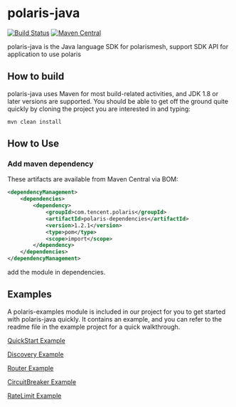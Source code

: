 polaris-java
========================================
[![Build Status](https://github.com/polarismesh/polaris-java/actions/workflows/testing.yml/badge.svg)](https://github.com/PolarisMesh/polaris-java/actions/workflows/testing.yml)
[![Maven Central](https://img.shields.io/maven-central/v/com.tencent.polaris/polaris-dependencies?label=Maven%20Central)](https://search.maven.org/search?q=g:com.tencent.polaris%20AND%20a:polaris-dependencies)

polaris-java is the Java language SDK for polarismesh, support SDK API for application to use polaris

## How to build

polaris-java uses Maven for most build-related activities, and JDK 1.8 or later versions are supported.
You should be able to get off the ground quite quickly by cloning the project you are interested in and typing:
 ```
 mvn clean install
 ```
 
 ## How to Use
 
 ### Add maven dependency
 
 These artifacts are available from Maven Central via BOM:
 ```xml
 <dependencyManagement>        
     <dependencies>
         <dependency>
             <groupId>com.tencent.polaris</groupId>
             <artifactId>polaris-dependencies</artifactId>
             <version>1.2.1</version>
             <type>pom</type>
             <scope>import</scope>
         </dependency>
     </dependencies>
 </dependencyManagement>
 ```
 add the module in dependencies.
 
 ## Examples
 
 A polaris-examples module is included in our project for you to get started with polaris-java quickly. It contains an example, and you can refer to the readme file in the example project for a quick walkthrough.
 
 [QuickStart Example](https://github.com/polarismesh/polaris-java/tree/main/polaris-examples/quickstart-example)
 
 [Discovery Example](https://github.com/polarismesh/polaris-java/tree/main/polaris-examples/discovery-example)
 
 [Router Example](https://github.com/polarismesh/polaris-java/tree/main/polaris-examples/router-example)
 
 [CircuitBreaker Example](https://github.com/polarismesh/polaris-java/tree/main/polaris-examples/circuitbreaker-example)
 
 [RateLimit Example](https://github.com/polarismesh/polaris-java/tree/main/polaris-examples/ratelimit-example)
 
